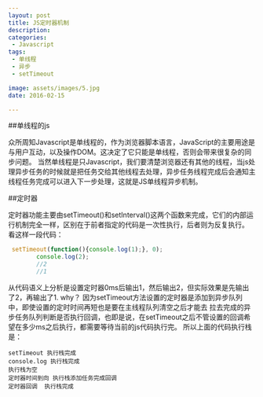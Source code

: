 ```yaml
---
layout: post
title: JS定时器机制
description: 
categories:
 - Javascript
tags: 
 - 单线程 
 - 异步
 - setTimeout

image: assets/images/5.jpg
date: 2016-02-15

---
```



##单线程的js

   众所周知Javascript是单线程的，作为浏览器脚本语言，JavaScript的主要用途是与用户互动，以及操作DOM。这决定了它只能是单线程，否则会带来很复杂的同步问题。
   当然单线程是只Javascript，我们要清楚浏览器还有其他的线程，当js处理异步任务的时候就是把任务交给其他线程去处理，异步任务线程完成后会通知主线程任务完成可以进入下一步处理，这就是JS单线程异步机制。


##定时器

   定时器功能主要由setTimeout()和setInterval()这两个函数来完成，它们的内部运行机制完全一样，区别在于前者指定的代码是一次性执行，后者则为反复执行。
    看这样一段代码：
    

```js
 setTimeout(function(){console.log(1);}, 0);
        console.log(2);
        //2
        //1
```

   从代码语义上分析是设置定时器0ms后输出1，然后输出2，但实际效果是先输出了2，再输出了1. why？
    因为setTimeout方法设置的定时器是添加到异步队列中，即使设置的定时时间再短也是要在主线程队列清空之后才能去
    拉去完成的异步任务队列判断是否执行回调，也即是说，在setTimeout之后不管设置的回调希望在多少ms之后执行，都需要等待当前的js代码执行完。
    所以上面的代码执行栈是：
    
   ```
   setTimeout 执行栈完成  
   console.log 执行栈完成
   执行栈为空
   定时器时间到向 执行栈添加任务完成回调
   定时器回调  执行栈完成  
   ```

